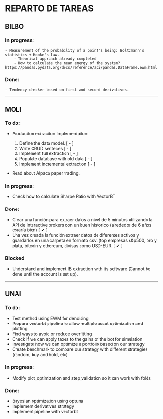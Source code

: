 # REPARTO DE TAREAS
## **BILBO**

### In progress:
    - Measurement of the probability of a point's being: Boltzmann's statistics + Hooke's law.
        - Theorical approach already completed
        - How to calculate the mean energy of the system? https://pandas.pydata.org/docs/reference/api/pandas.DataFrame.ewm.html

### Done:
    - Tendency checker based on first and second derivatives.

---
## **MOLI**

### To do:
- Production extraction implementation:
    
    1. Define the data model. [ - ]
    2. Write CRUD senteces [ - ]
    3. Implement full extraction [ - ]
    4. Populate database with old data [ - ]
    5. Implement incremental extraction [ - ]


- Read about Alpaca paper trading.
### In progress:
- Check how to calculate Sharpe Ratio with VectorBT

### Done:
- Crear una función para extraer datos a nivel de 5 minutos utilizando la API de interactive brokers con un buen historico (alrededor de 6 años estaría bien) [ &#10004; ]
- Una vez creada la función extraer datos de diferentes activos y guardarlos en una carpeta en formato csv. (top empresas s&p500, oro y plata, bitcoin y ethereum, divisas como USD-EUR. [  &#10004; ]

### Blocked

- Understand and implement IB extraction with its software (Cannot be done until the account is set up).

---
## **UNAI**

### To do:
- Test method using EWM for denoising
- Prepare vectorbt pipeline to allow multiple asset optimization and plotting
- Find ways to avoid or reduce overfitting
- Check if we can apply taxes to the gains of the bot for simulation
- Investigate how we can optimize a portfolio based on our strategy
- Create benchmark to compare our strategy with different strategies (random, buy and hold, etc)

### In progress:
- Modify plot_optimization and step_validation so it can work with folds

### Done:
- Bayesian optimization using optuna
- Implement derivatives strategy
- Implement pipeline with vectorbt

